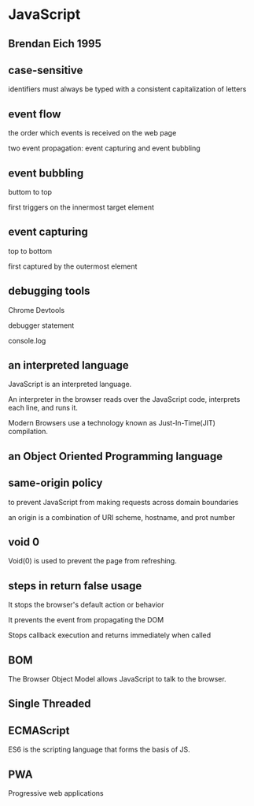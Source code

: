 # JavaScript

## Brendan Eich 1995

## case-sensitive

<p>identifiers must always be typed with a consistent capitalization of letters</p>

## event flow

<p>the order which events is received on the web page</p>
<p>two event propagation: event capturing and event bubbling</p>

## event bubbling

<p>buttom to top</p>
<p>first triggers on the innermost target element</p>

## event capturing

<p>top to bottom</p>
<p>first captured by the outermost element</p>

## debugging tools

<p>Chrome Devtools</p>
<p>debugger statement</p>
<p>console.log</p>

## an interpreted language

<p>JavaScript is an interpreted language.</p>
<p>An interpreter in the browser reads over the JavaScript code, interprets each line, and runs it.</p>
<p>Modern Browsers use a technology known as Just-In-Time(JIT) compilation.</p>

## an Object Oriented Programming language

## same-origin policy

<p>to prevent JavaScript from making requests across domain boundaries</p>
<p>an origin is a combination of URI scheme, hostname, and prot number</p>

## void 0

<p>Void(0) is used to prevent the page from refreshing.</p>

## steps in return false usage

<p>It stops the browser's default action or behavior</p>
<p>It prevents the event from propagating the DOM</p>
<p>Stops callback execution and returns immediately when called</p>

## BOM

<p>The Browser Object Model allows JavaScript to talk to the browser.</p>

## Single Threaded

## ECMAScript

<p>ES6 is the scripting language that forms the basis of JS.</p>

## PWA

<p>Progressive web applications</p>
